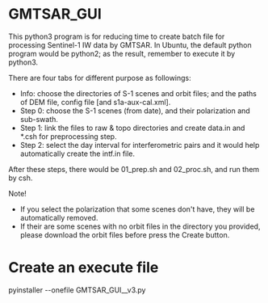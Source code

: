 # GMTSAR_GUI
This python3 program is for reducing time to create batch file for processing Sentinel-1 IW data by GMTSAR.
In Ubuntu, the default python program would be python2; as the result, remember to execute it by python3.  

There are four tabs for different purpose as followings: 
* Info: choose the directories of S-1 scenes and orbit files; and the paths of DEM file, config file [and s1a-aux-cal.xml]. 
* Step 0: choose the S-1 scenes (from date), and their polarization and sub-swath. 
* Step 1: link the files to raw & topo directories and create data.in and \*.csh for preprocessing step. 
* Step 2: select the day interval for interferometric pairs and it would help automatically create the intf.in file. 

After these steps, there would be 01_prep.sh and 02_proc.sh, and run them by csh.

Note!
* If you select the polarization that some scenes don't have, they will be automatically removed.
* If their are some scenes with no orbit files in the directory you provided, please download the orbit files before press the Create button.

# Create an execute file
pyinstaller --onefile GMTSAR_GUI__v3.py
